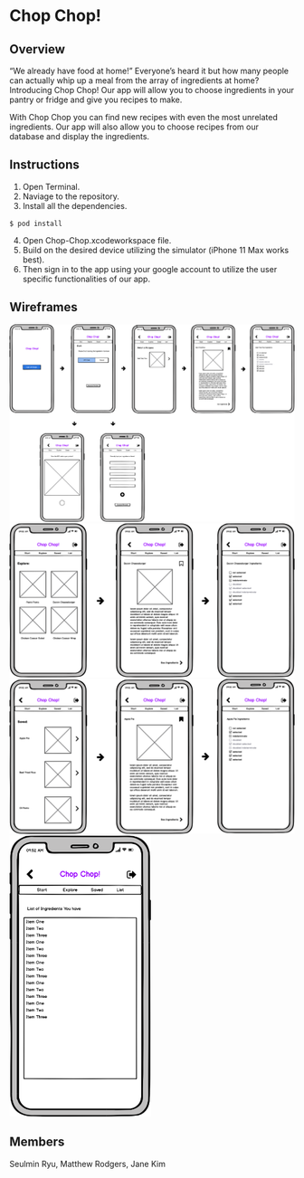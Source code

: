 # Chop Chop! 

## Overview
“We already have food at home!” Everyone’s heard it but how many people can actually whip up a meal from the array of ingredients at home? Introducing Chop Chop! Our app will allow you to choose ingredients in your pantry or fridge and give you recipes to make. 

With Chop Chop you can find new recipes with even the most unrelated ingredients. Our app will also allow you to choose recipes from our database and display the ingredients.

## Instructions
1. Open Terminal. 
2. Naviage to the repository. 
3. Install all the dependencies. 
```shell
$ pod install
```
4. Open Chop-Chop.xcodeworkspace file. 
5. Build on the desired device utilizing the simulator (iPhone 11 Max works best). 
6. Then sign in to the app using your google account to utilize the user specific functionalities of our app.

## Wireframes
<img src="wireframes/start.png" width="750">


<img src="wireframes/explore.png" width="750">


<img src="wireframes/saved.png" width="750">


<img src="wireframes/list.png" width="250">


## Members
Seulmin Ryu, Matthew Rodgers, Jane Kim 
